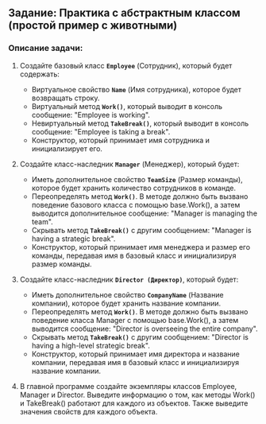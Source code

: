 ﻿## Задание: Практика с абстрактным классом (простой пример с животными)

### Описание задачи:

1. Создайте базовый класс **`Employee`** (Сотрудник), который будет содержать:

   - Виртуальное свойство **`Name`** (Имя сотрудника), которое будет возвращать строку.
   - Виртуальный метод **`Work()`**, который выводит в консоль сообщение: "Employee is working".
   - Невиртуальный метод **`TakeBreak()`**, который выводит в консоль сообщение: "Employee is taking a break".
   - Конструктор, который принимает имя сотрудника и инициализирует его.

2. Создайте класс-наследник **`Manager`** (Менеджер), который будет:

   - Иметь дополнительное свойство **`TeamSize`** (Размер команды), которое будет хранить количество сотрудников в команде.
   - Переопределять метод **`Work()`**. В методе должно быть вызвано поведение базового класса с помощью base.Work(), а затем выводится дополнительное сообщение: "Manager is managing the team".
   - Скрывать метод **`TakeBreak()`** с другим сообщением: "Manager is having a strategic break".
   - Конструктор, который принимает имя менеджера и размер его команды, передавая имя в базовый класс и инициализируя размер команды.

3. Создайте класс-наследник **`Director (Директор)`**, который будет:

   - Иметь дополнительное свойство **`CompanyName`** (Название компании), которое будет хранить название компании.
   - Переопределять метод **`Work()`**. В методе должно быть вызвано поведение класса Manager с помощью base.Work(), а затем выводится сообщение: "Director is overseeing the entire company".
   - Скрывать метод **`TakeBreak()`** с другим сообщением: "Director is having a high-level strategic break".
   - Конструктор, который принимает имя директора и название компании, передавая имя в базовый класс и инициализируя название компании.

4. В главной программе создайте экземпляры классов Employee, Manager и Director. Выведите информацию о том, как методы Work() и TakeBreak() работают для каждого из объектов. Также выведите значения свойств для каждого объекта.
